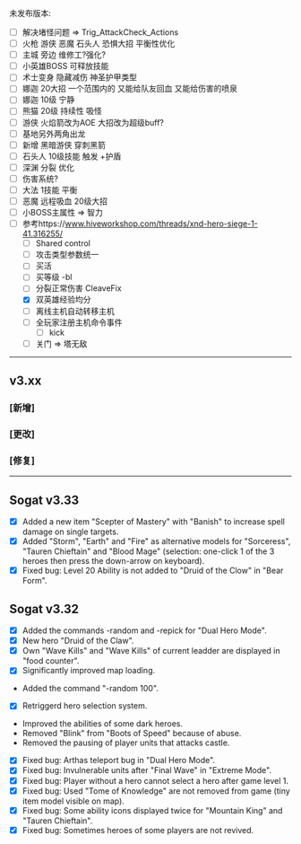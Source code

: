 未发布版本:
- [ ] 解决堵怪问题 => Trig_AttackCheck_Actions
- [ ] 火枪 游侠 恶魔 石头人 恐惧大招 平衡性优化
- [ ] 主城 旁边 维修工?强化?
- [ ] 小英雄BOSS 可释放技能
- [ ] 术士变身 隐藏减伤 神圣护甲类型
- [ ] 娜迦 20大招 一个范围内的 又能给队友回血 又能给伤害的喷泉
- [ ] 娜迦 10级 宁静
- [ ] 熊猫 20级 持续性 吸怪
- [ ] 游侠 火焰箭改为AOE 大招改为超级buff?
- [ ] 基地另外两角出龙
- [ ] 新增 黑暗游侠 穿刺黑箭
- [ ] 石头人 10级技能 触发 +护盾
- [ ] 深渊 分裂 优化
- [ ] 伤害系统?
- [ ] 大法 1技能 平衡
- [ ] 恶魔 远程吸血 20级大招
- [ ] 小BOSS主属性 => 智力
- [ ] 参考https://www.hiveworkshop.com/threads/xnd-hero-siege-1-41.316255/
  - [ ] Shared control
  - [ ] 攻击类型参数统一
  - [ ] 买活
  - [ ] 买等级 -bl
  - [ ] 分裂正常伤害 CleaveFix
  - [x] 双英雄经验均分
  - [ ] 离线主机自动转移主机
  - [ ] 全玩家注册主机命令事件
    - [ ] kick
  - [ ] 关门 => 塔无敌

---

## v3.xx

### [新增]

### [更改]

### [修复]

---

## Sogat v3.33

- [x] Added a new item "Scepter of Mastery" with "Banish" to increase spell damage on single targets.
- [x] Added "Storm", "Earth" and "Fire" as alternative models for "Sorceress", "Tauren Chieftain" and "Blood Mage" (selection: one-click 1 of the 3 heroes then press the down-arrow on keyboard).
- [x] Fixed bug: Level 20 Ability is not added to "Druid of the Clow" in "Bear Form".

## Sogat v3.32

- [x] Added the commands -random and -repick for "Dual Hero Mode".
- [x] New hero "Druid of the Claw".
- [x] Own "Wave Kills" and "Wave Kills" of current leadder are displayed in "food counter".
- [x] Significantly improved map loading.
- Added the command "-random 100".
- [x] Retriggerd hero selection system.
- Improved the abilities of some dark heroes.
- Removed "Blink" from "Boots of Speed" because of abuse.
- Removed the pausing of player units that attacks castle.
- [x] Fixed bug: Arthas teleport bug in "Dual Hero Mode".
- [x] Fixed bug: Invulnerable units after "Final Wave" in "Extreme Mode".
- [x] Fixed bug: Player without a hero cannot select a hero after game level 1.
- [x] Fixed bug: Used "Tome of Knowledge" are not removed from game (tiny item model visible on map).
- [x] Fixed bug: Some ability icons displayed twice for "Mountain King" and "Tauren Chieftain".
- [x] Fixed bug: Sometimes heroes of some players are not revived.
